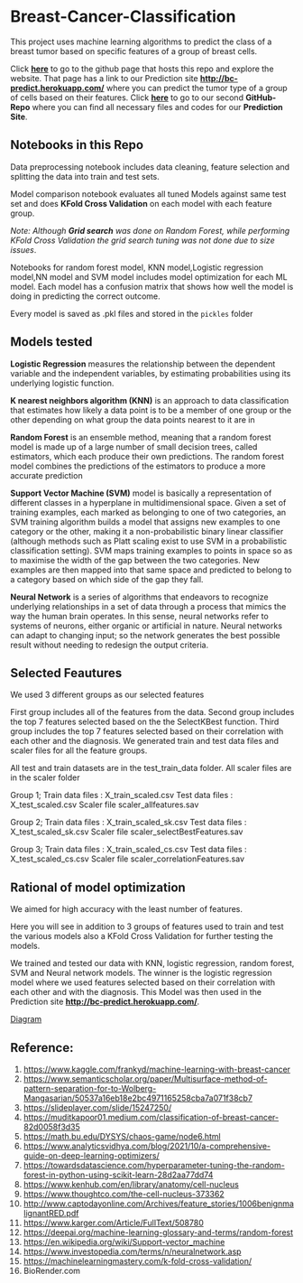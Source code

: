 # Breast-Cancer-Classification
This project uses machine learning algorithms to predict the class of a breast tumor based on specific features of a group of breast cells.

Click **[here](https://mpk9909g.github.io/Breast-Cancer-Classification/)** to go to the github page that hosts this repo and explore the website. That page has a link to our  Prediction site **http://bc-predict.herokuapp.com/** where you can predict the tumor type of a group of cells based on their features.
Click **[here](https://github.com/mpk9909g/BC_classification_Heroku.git)** to go to our second **GitHub-Repo** where you can find all necessary files and codes for our **Prediction Site**. 

## Notebooks in this Repo
Data preprocessing notebook includes data cleaning, feature selection and splitting the data into train and test sets.

Model comparison notebook evaluates all tuned Models against same test set and does **KFold Cross Validation** on each model with each feature group.

*Note: Although **Grid search** was done on Random Forest, while performing KFold Cross Validation the grid search tuning was not done due to size issues*. 

Notebooks for random forest model, KNN model,Logistic regression model,NN model and SVM model includes model optimization for each ML model. Each model has a confusion matrix that shows how well the model is doing in predicting the correct outcome. 

Every model is saved as .pkl files and stored in the ```pickles``` folder

## Models tested

**Logistic Regression** measures the relationship between the dependent variable and the independent variables, by estimating probabilities using its underlying logistic function.

**K nearest neighbors algorithm (KNN)** is an approach to data classification that estimates how likely a data point is to be a member of one group or the other depending on what group the data points nearest to it are in

**Random Forest**  is an ensemble method, meaning that a random forest model is made up of a large number of small decision trees, called estimators, which each produce their own predictions. The random forest model combines the predictions of the estimators to produce a more accurate prediction

**Support Vector Machine (SVM)** model is basically a representation of different classes in a hyperplane in multidimensional space. Given a set of training examples, each marked as belonging to one of two categories, an SVM training algorithm builds a model that assigns new examples to one category or the other, making it a non-probabilistic binary linear classifier (although methods such as Platt scaling exist to use SVM in a probabilistic classification setting). SVM maps training examples to points in space so as to maximise the width of the gap between the two categories. New examples are then mapped into that same space and predicted to belong to a category based on which side of the gap they fall.

**Neural Network** is a series of algorithms that endeavors to recognize underlying relationships in a set of data through a process that mimics the way the human brain operates. In this sense, neural networks refer to systems of neurons, either organic or artificial in nature. Neural networks can adapt to changing input; so the network generates the best possible result without needing to redesign the output criteria.

## Selected Feautures
We used 3 different groups as our selected features

First group includes all of the features from the data.
Second group includes the top 7 features selected based on the the SelectKBest function.
Third group includes the top 7 features selected based on their correlation with each other and the diagnosis.
We generated train and test data files and scaler files for all the feature groups.

All test and train datasets are in the test_train_data folder. All scaler files are in the scaler folder

Group 1; Train data files : X_train_scaled.csv Test data files : X_test_scaled.csv Scaler file scaler_allfeatures.sav

Group 2; Train data files : X_train_scaled_sk.csv Test data files : X_test_scaled_sk.csv Scaler file scaler_selectBestFeatures.sav

Group 3; Train data files : X_train_scaled_cs.csv Test data files : X_test_scaled_cs.csv Scaler file scaler_correlationFeatures.sav

## Rational of model optimization
We aimed for high accuracy with the least number of features.

Here you will see in addition to 3 groups of features used to train and test the various models also a KFold Cross Validation for further testing the models. 

We trained and tested our data with KNN, logistic regression, random forest, SVM and Neural network models. The winner is the logistic regression model where we used features selected based on their correlation with each other and with the diagnosis. This Model was then used in the Prediction site **http://bc-predict.herokuapp.com/**. 


[Diagram](/static/images/diagram.png)


## Reference:

1. https://www.kaggle.com/frankyd/machine-learning-with-breast-cancer
2. https://www.semanticscholar.org/paper/Multisurface-method-of-pattern-separation-for-to-Wolberg-Mangasarian/50537a16eb18e2bc4971165258cba7a071f38cb7
3. https://slideplayer.com/slide/15247250/
4. https://muditkapoor01.medium.com/classification-of-breast-cancer-82d0058f3d35
5. https://math.bu.edu/DYSYS/chaos-game/node6.html
6. https://www.analyticsvidhya.com/blog/2021/10/a-comprehensive-guide-on-deep-learning-optimizers/
7. https://towardsdatascience.com/hyperparameter-tuning-the-random-forest-in-python-using-scikit-learn-28d2aa77dd74
8. https://www.kenhub.com/en/library/anatomy/cell-nucleus
9. https://www.thoughtco.com/the-cell-nucleus-373362
10. http://www.captodayonline.com/Archives/feature_stories/1006benignmalignantRED.pdf
11. https://www.karger.com/Article/FullText/508780
12. https://deepai.org/machine-learning-glossary-and-terms/random-forest
13. https://en.wikipedia.org/wiki/Support-vector_machine
14. https://www.investopedia.com/terms/n/neuralnetwork.asp
15. https://machinelearningmastery.com/k-fold-cross-validation/
16. BioRender.com






